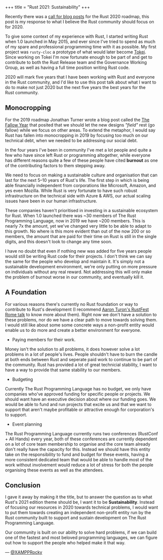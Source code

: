 +++
title = "Rust 2021: Sustainability"
+++

Recently there was a [call for blog posts] for the Rust 2020 roadmap, this post is my response to what I believe the Rust community should focus on for&nbsp;2020.

To give some context of my experience with Rust, I started writing Rust when 1.0 launched in May 2015, and ever since I've tried to spend as much of my spare and professional programming time with it as possible. My first project was `rusty-cloc` a prototype of what would later become [Tokei]. Since working on Tokei I'm now fortunate enough to be part of and get to contribute to both the Rust Release team and the Governance Working Group, as well as having a full time position writing Rust&nbsp;code.

2020 will mark five years that I have been working with Rust and everyone in the Rust community, and I'd like to use this post talk about what I want to do to make not just 2020 but the next five years the best years for the Rust&nbsp;community.

## Monocropping

For the 2019 roadmap Jonathan Turner wrote a blog post called the [The Fallow Year] that posited that we should let the new designs _"field"_ rest (go fallow) while we focus on other areas. To extend the metaphor, I would say Rust has fallen into monocropping in 2019 by focusing too much on our technical debt, when we needed to be addressing our social&nbsp;debt.

In the four years I've been in community I've met a lot people and quite a few who have since left Rust or programming altogether, while everyone has different reasons quite a few of these people have cited **burnout** as one of the contributing factors to them stepping&nbsp;away.

We need to focus on making a sustainable culture and organisation that can last for the next 5–10 years of Rust's life. The first step in which is being able financially independent from corporations like Microsoft, Amazon, and yes even Mozilla. While Rust is very fortunate to have such robust infrastructure on the technical side with Azure & AWS, our actual scaling issues have been in our human&nbsp;infrastructure.

These companies haven't prioritised in investing in a sustainable ecosystem for Rust. When 1.0 launched there was ~30 members of The Rust Programming Language, now in 2019 we have ~200 members. This is nearly 7x the amount, yet we've changed very little to be able to adapt to this growth. No where is this more evident than out of the now 200 or so members, the amount that are paid for their time on Rust is still in the single digits, and this doesn't look to change any time&nbsp;soon.

I have no doubt that even if nothing new was added for five years people would still be writing Rust code for their projects. I don't think we can say the same for the people who develop and maintain it. It's simply not a sustainable development environment, we're only putting on more pressure on individuals without any real reward. Not addressing this will only make the problem of burnout worse in our community, and eventually kill&nbsp;it.

## A Foundation

For various reasons there's currently no Rust foundation or way to contribute to Rust's development (I recommend [Aaron Turon's RustFest Rome talk] to know more about them). Right now we don't have a solution to these problems, nor do we have a clear path to move towards solving them. I would still like about some some concrete ways a non-profit entity would enable us to do more and create a better environment for&nbsp;everyone.

- Paying members for their work.

Money isn't the solution to all problems, it does however solve a lot problems in a lot of people's lives. People shouldn't have to burn the candle at both ends between Rust and seperate paid work to continue to be part of the community. Rust has provided a lot of great technicial stability, I want to have a way to provide that same stability to our&nbsp;members.

- Budgeting

Currently The Rust Programming Language has no budget, we only have companies who've approved funding for specific people or projects. We should want have an executive decision about where our funding goes. We would be able to fund and run projects that excite us and that we want to support that aren't maybe profitable or attractive enough for corporation's to&nbsp;support.

- Event planning

The Rust Programming Language currently runs two conferences (RustConf + All Hands) every year, both of these conferences are currently dependent on a lot of core team membership to organise and the core team already don't really have the capacity for this. Instead we should have this entity take on the responsibility to fund and budget for these events, having a more consistent dedicated team that would be able to handle most of the work without involvement would reduce a lot of stress for both the people organising these events as well as the&nbsp;attendees.

## Conclusion

I gave it away by making it the title, but to answer the question as to what Rust's 2021 edition theme should be, I want it to be **Sustainability**. Instead of focusing our resources in 2020 towards technical problems, I would want to put them towards creating an independent non-profit entity run by the Rust community built to support and sustain development on The Rust Programming&nbsp;Language.

Our community is built on our ability to solve hard problems, if we can build one of the fastest and most beloved programming languages, we can figure out how to support the people who helped make it that&nbsp;way.

— [@XAMPPRocky]

[the fallow year]: http://www.jonathanturner.org/2018/12/the-fallow-year.html
[2019 roadmap]: https://internals.rust-lang.org/t/2019-roadmap-progress/10862
[aaron turon's rustfest rome talk]: https://www.youtube.com/watch?v=0sIgVnRAcn0
[call for blog posts]: https://blog.rust-lang.org/2019/10/29/A-call-for-blogs-2020.html
[tokei]: https://github.com/XAMPPRocky/tokei
[@xampprocky]: https://github.com/XAMPPRocky
